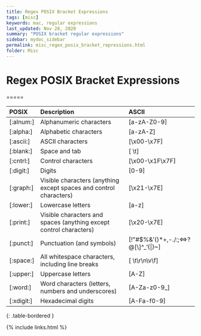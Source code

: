 ```yaml
---
title: Regex POSIX Bracket Expressions
tags: [misc]
keywords: mac, regular expressions
last_updated: Nov 28, 2020
summary: "POSIX bracket regular expressions"
sidebar: mydoc_sidebar
permalink: misc_regex_posix_bracket_repressions.html
folder: Misc
---
```


# Regex POSIX Bracket Expressions
=====


|POSIX|Description|ASCII
|:------|:------|:-----
|[:alnum:]|Alphanumeric characters|[a-zA-Z0-9]
|[:alpha:]|Alphabetic characters|[a-zA-Z]
|[:ascii:]|ASCII characters|[\x00-\x7F]
|[:blank:]|Space and tab|[ \t]
|[:cntrl:]|Control characters|[\x00-\x1F\x7F]
|[:digit:]|Digits|[0-9]
|[:graph:]|Visible characters (anything except spaces and control characters)|[\x21-\x7E]
|[:lower:]|Lowercase letters|[a-z]
|[:print:]|Visible characters and spaces (anything except control characters)|[\x20-\x7E]
|[:punct:]|Punctuation (and symbols)|[!"\#$%&'()*+,\-./:;<=>?\@\[\\\]^_‘{\|}~]
|[:space:]|All whitespace characters, including line breaks|[ \t\r\n\v\f]
|[:upper:]|Uppercase letters|[A-Z]
|[:word:]|Word characters (letters, numbers and underscores)|[A-Za-z0-9_]
|[:xdigit:]|Hexadecimal digits|[A-Fa-f0-9]
{: .table-bordered }


{% include links.html %}
